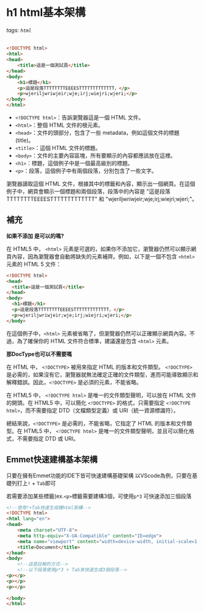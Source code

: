 # h1 html基本架構
###### tags: `html`

```html
<!DOCTYPE html>
<html>
<head>
    <title>這是一個測試頁</title>
</head>
<body>
    <h1>標題</h1>
    <p>這是段落TTTTTTTTEEEESTTTTTTTTTTTTT，</p>
    <p>wjeriljwriwjeir;wje;irj;wiejri;wjeri;</p>
</body>
</html>

```

-   `<!DOCTYPE html>`：告訴瀏覽器這是一個 HTML 文件。
-   `<html>`：整個 HTML 文件的根元素。
-   `<head>`：文件的頭部分，包含了一些 metadata，例如這個文件的標題 (title)。
-   `<title>`：這個 HTML 文件的標題。
-   `<body>`：文件的主要內容區塊，所有要顯示的內容都應該放在這裡。
-   `<h1>`：標題，這個例子中是一個最高級別的標題。
-   `<p>`：段落，這個例子中有兩個段落，分別包含了一些文字。

瀏覽器讀取這個 HTML 文件，根據其中的標籤和內容，顯示出一個網頁。在這個例子中，網頁會顯示一個標題和兩個段落，段落中的內容是 "這是段落TTTTTTTTEEEESTTTTTTTTTTTTT" 和 "wjeriljwriwjeir;wje;irj;wiejri;wjeri;"。

## 補充

**如果不添加<html> </html>是可以的嗎?**

在 HTML5 中， `<html>` 元素是可選的，如果你不添加它，瀏覽器仍然可以顯示網頁內容，因為瀏覽器會自動將缺失的元素補齊。例如，以下是一個不包含 `<html>` 元素的 HTML 5 文件：

```html
<!DOCTYPE html>
<head>
  <title>這是一個測試頁</title>
</head>
<body>
  <h1>標題</h1>
  <p>這是段落TTTTTTTTEEEESTTTTTTTTTTTTT，</p>
  <p>wjeriljwriwjeir;wje;irj;wiejri;wjeri;</p>
</body>
```

在這個例子中，`<html>` 元素被省略了，但瀏覽器仍然可以正確顯示網頁內容。不過，為了確保你的 HTML 文件符合標準，建議還是包含 `<html>` 元素。

**那DocType也可以不需要嗎**

在 HTML 中， `<!DOCTYPE>` 被用來指定 HTML 的版本和文件類型。 `<!DOCTYPE>` 是必需的，如果沒有它，瀏覽器就無法確定正確的文件類型，進而可能導致顯示和解釋錯誤。因此，`<!DOCTYPE>` 是必須的元素，不能省略。

在 HTML5 中， `<!DOCTYPE html>` 是唯一的文件類型聲明，可以放在 HTML 文件的開頭。在 HTML5 中，可以簡化 `<!DOCTYPE>` 的格式，只需要指定 `<!DOCTYPE html>`，而不需要指定 DTD（文檔類型定義）或 URI（統一資源標識符）。

總結來說，`<!DOCTYPE>` 是必需的，不能省略，它指定了 HTML 的版本和文件類型。在 HTML5 中， `<!DOCTYPE html>` 是唯一的文件類型聲明，並且可以簡化格式，不需要指定 DTD 或 URI。

##  Emmet快速建構基本架構

只要在擁有Emmet功能的IDE下皆可快速建構基礎架構
以VScode為例，只要在基礎列打上`!` + `Tab`即可

若需要添加某些標籤(ex.`<p>`標籤需要建構3個，可使用`p*3`
可快速添加三個段落

```html
<!--使用!+Tab快速生成機html架構-->
<!DOCTYPE html>
<html lang="en">
<head>
    <meta charset="UTF-8">
    <meta http-equiv="X-UA-Compatible" content="IE=edge">
    <meta name="viewport" content="width=device-width, initial-scale=1.0">
    <title>Document</title>
</head>
<body>
    <!--這是註解的方式-->
    <!--以下段落使用p*3 + Tab來快速生成3個段落-->
<p></p>
<p></p>
<p></p>
    
</body>
</html>
```



